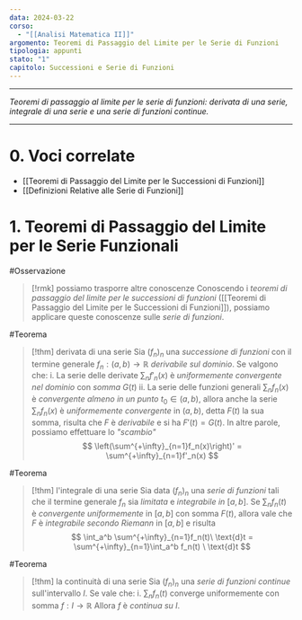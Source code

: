 ```yaml
---
data: 2024-03-22
corso:
  - "[[Analisi Matematica II]]"
argomento: Teoremi di Passaggio del Limite per le Serie di Funzioni
tipologia: appunti
stato: "1"
capitolo: Successioni e Serie di Funzioni
---
```

- - -
*Teoremi di passaggio al limite per le serie di funzioni: derivata di una serie, integrale di una serie e una serie di funzioni continue.*
- - -
# 0. Voci correlate
- [[Teoremi di Passaggio del Limite per le Successioni di Funzioni]]
- [[Definizioni Relative alle Serie di Funzioni]]
# 1. Teoremi di Passaggio del Limite per le Serie Funzionali
#Osservazione 
> [!rmk] possiamo trasporre altre conoscenze
> Conoscendo i *teoremi di passaggio del limite per le successioni di funzioni* ([[Teoremi di Passaggio del Limite per le Successioni di Funzioni]]), possiamo applicare queste conoscenze sulle *serie di funzioni*. 

#Teorema 
> [!thm] derivata di una serie
> Sia $(f_n)_n$ una *successione di funzioni* con il termine generale $f_n: (a,b) \longrightarrow \mathbb{R}$ *derivabile sul dominio*. Se valgono che:
> i. La serie delle derivate $\sum_n f'_n(x)$ è *uniformemente convergente nel dominio* con *somma* $G(t)$
> ii. La serie delle funzioni generali $\sum_n f_n(x)$ è *convergente almeno in un punto* $t_0 \in (a,b)$,
> allora anche la serie $\sum_n f_n(x)$ è *uniformemente convergente* in $(a,b)$, detta $F(t)$ la sua somma, risulta che $F$ è *derivabile* e si ha $F'(t)=G(t)$. In altre parole, possiamo effettuare lo *"scambio"*
> $$
> \left(\sum^{+\infty}_{n=1}f_n(x)\right)' = \sum^{+\infty}_{n=1}f'_n(x)
> $$

#Teorema 
> [!thm] l'integrale di una serie
> Sia data $(f_n)_n$ una *serie di funzioni* tali che il termine generale $f_n$ sia *limitata* e *integrabile in* $[a,b]$.
> Se $\sum_n f_n(t)$ è *convergente uniformemente* in $[a,b]$ con somma $F(t)$, allora vale che $F$ è *integrabile secondo Riemann* in $[a,b]$ e risulta
> $$
> \int_a^b \sum^{+\infty}_{n=1}f_n(t)\ \text{d}t = \sum^{+\infty}_{n=1}\int_a^b f_n(t) \ \text{d}t
> $$

#Teorema 
> [!thm] la continuità di una serie
> Sia $(f_n)_n$ una *serie di funzioni continue* sull'intervallo $I$. Se vale che:
> i. $\sum_n f_n(t)$ converge uniformemente con somma $f:I \longrightarrow \mathbb{R}$
> Allora $f$ è *continua su $I$*.
